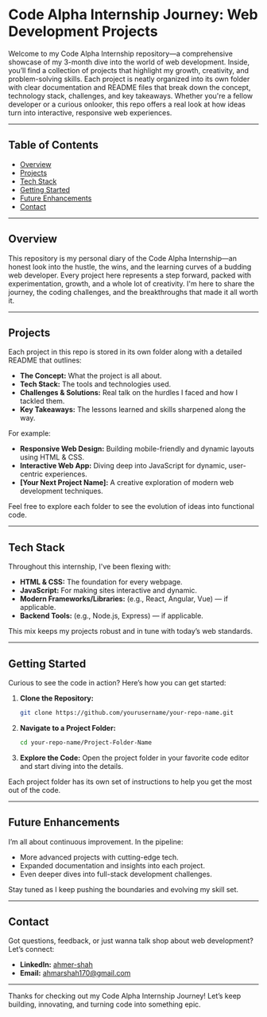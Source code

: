 # Code Alpha Internship Journey: Web Development Projects

Welcome to my Code Alpha Internship repository—a comprehensive showcase of my 3-month dive into the world of web development. Inside, you’ll find a collection of projects that highlight my growth, creativity, and problem-solving skills. Each project is neatly organized into its own folder with clear documentation and README files that break down the concept, technology stack, challenges, and key takeaways. Whether you're a fellow developer or a curious onlooker, this repo offers a real look at how ideas turn into interactive, responsive web experiences.

---

## Table of Contents

- [Overview](#overview)
- [Projects](#projects)
- [Tech Stack](#tech-stack)
- [Getting Started](#getting-started)
- [Future Enhancements](#future-enhancements)
- [Contact](#contact)

---

## Overview

This repository is my personal diary of the Code Alpha Internship—an honest look into the hustle, the wins, and the learning curves of a budding web developer. Every project here represents a step forward, packed with experimentation, growth, and a whole lot of creativity. I'm here to share the journey, the coding challenges, and the breakthroughs that made it all worth it.

---

## Projects

Each project in this repo is stored in its own folder along with a detailed README that outlines:

- **The Concept:** What the project is all about.
- **Tech Stack:** The tools and technologies used.
- **Challenges & Solutions:** Real talk on the hurdles I faced and how I tackled them.
- **Key Takeaways:** The lessons learned and skills sharpened along the way.

For example:
- **Responsive Web Design:** Building mobile-friendly and dynamic layouts using HTML & CSS.
- **Interactive Web App:** Diving deep into JavaScript for dynamic, user-centric experiences.
- **[Your Next Project Name]:** A creative exploration of modern web development techniques.

Feel free to explore each folder to see the evolution of ideas into functional code.

---

## Tech Stack

Throughout this internship, I've been flexing with:
- **HTML & CSS:** The foundation for every webpage.
- **JavaScript:** For making sites interactive and dynamic.
- **Modern Frameworks/Libraries:** (e.g., React, Angular, Vue) — if applicable.
- **Backend Tools:** (e.g., Node.js, Express) — if applicable.

This mix keeps my projects robust and in tune with today’s web standards.

---

## Getting Started

Curious to see the code in action? Here’s how you can get started:

1. **Clone the Repository:**
   ```bash
   git clone https://github.com/yourusername/your-repo-name.git
   ```
2. **Navigate to a Project Folder:**
   ```bash
   cd your-repo-name/Project-Folder-Name
   ```
3. **Explore the Code:**
   Open the project folder in your favorite code editor and start diving into the details.

Each project folder has its own set of instructions to help you get the most out of the code.

---

## Future Enhancements

I’m all about continuous improvement. In the pipeline:
- More advanced projects with cutting-edge tech.
- Expanded documentation and insights into each project.
- Even deeper dives into full-stack development challenges.

Stay tuned as I keep pushing the boundaries and evolving my skill set.

---

## Contact

Got questions, feedback, or just wanna talk shop about web development? Let’s connect:

- **LinkedIn:** [ahmer-shah](https://www.linkedin.com/in/ahmer-shah/)
- **Email:** [ahmarshah170@gmail.com](mailto:ahmarshah170@gmail.com)

---

Thanks for checking out my Code Alpha Internship Journey! Let’s keep building, innovating, and turning code into something epic.
```
